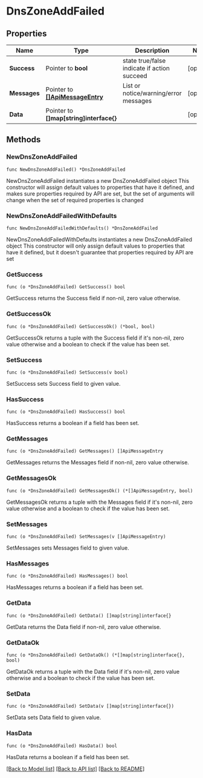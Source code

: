 # DnsZoneAddFailed

## Properties

Name | Type | Description | Notes
------------ | ------------- | ------------- | -------------
**Success** | Pointer to **bool** | state true/false indicate if action succeed | [optional] 
**Messages** | Pointer to [**[]ApiMessageEntry**](ApiMessageEntry.md) | List or notice/warning/error messages | [optional] 
**Data** | Pointer to **[]map[string]interface{}** |  | [optional] 

## Methods

### NewDnsZoneAddFailed

`func NewDnsZoneAddFailed() *DnsZoneAddFailed`

NewDnsZoneAddFailed instantiates a new DnsZoneAddFailed object
This constructor will assign default values to properties that have it defined,
and makes sure properties required by API are set, but the set of arguments
will change when the set of required properties is changed

### NewDnsZoneAddFailedWithDefaults

`func NewDnsZoneAddFailedWithDefaults() *DnsZoneAddFailed`

NewDnsZoneAddFailedWithDefaults instantiates a new DnsZoneAddFailed object
This constructor will only assign default values to properties that have it defined,
but it doesn't guarantee that properties required by API are set

### GetSuccess

`func (o *DnsZoneAddFailed) GetSuccess() bool`

GetSuccess returns the Success field if non-nil, zero value otherwise.

### GetSuccessOk

`func (o *DnsZoneAddFailed) GetSuccessOk() (*bool, bool)`

GetSuccessOk returns a tuple with the Success field if it's non-nil, zero value otherwise
and a boolean to check if the value has been set.

### SetSuccess

`func (o *DnsZoneAddFailed) SetSuccess(v bool)`

SetSuccess sets Success field to given value.

### HasSuccess

`func (o *DnsZoneAddFailed) HasSuccess() bool`

HasSuccess returns a boolean if a field has been set.

### GetMessages

`func (o *DnsZoneAddFailed) GetMessages() []ApiMessageEntry`

GetMessages returns the Messages field if non-nil, zero value otherwise.

### GetMessagesOk

`func (o *DnsZoneAddFailed) GetMessagesOk() (*[]ApiMessageEntry, bool)`

GetMessagesOk returns a tuple with the Messages field if it's non-nil, zero value otherwise
and a boolean to check if the value has been set.

### SetMessages

`func (o *DnsZoneAddFailed) SetMessages(v []ApiMessageEntry)`

SetMessages sets Messages field to given value.

### HasMessages

`func (o *DnsZoneAddFailed) HasMessages() bool`

HasMessages returns a boolean if a field has been set.

### GetData

`func (o *DnsZoneAddFailed) GetData() []map[string]interface{}`

GetData returns the Data field if non-nil, zero value otherwise.

### GetDataOk

`func (o *DnsZoneAddFailed) GetDataOk() (*[]map[string]interface{}, bool)`

GetDataOk returns a tuple with the Data field if it's non-nil, zero value otherwise
and a boolean to check if the value has been set.

### SetData

`func (o *DnsZoneAddFailed) SetData(v []map[string]interface{})`

SetData sets Data field to given value.

### HasData

`func (o *DnsZoneAddFailed) HasData() bool`

HasData returns a boolean if a field has been set.


[[Back to Model list]](../README.md#documentation-for-models) [[Back to API list]](../README.md#documentation-for-api-endpoints) [[Back to README]](../README.md)



